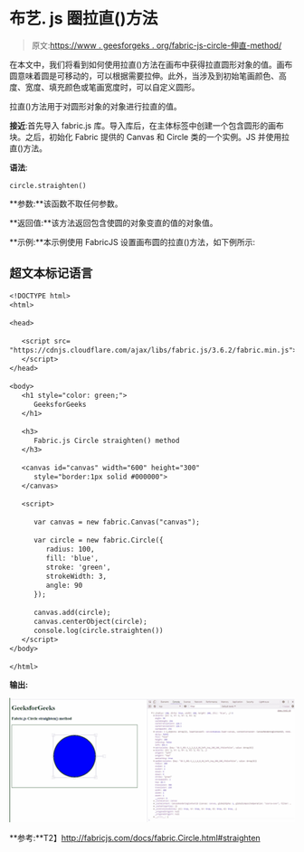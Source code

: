 # 布艺. js 圈拉直()方法

> 原文:[https://www . geesforgeks . org/fabric-js-circle-伸直-method/](https://www.geeksforgeeks.org/fabric-js-circle-straighten-method/)

在本文中，我们将看到如何使用拉直()方法在画布中获得拉直圆形对象的值。画布圆意味着圆是可移动的，可以根据需要拉伸。此外，当涉及到初始笔画颜色、高度、宽度、填充颜色或笔画宽度时，可以自定义圆形。

拉直()方法用于对圆形对象的对象进行拉直的值。

**接近**:首先导入 fabric.js 库。导入库后，在主体标签中创建一个包含圆形的画布块。之后，初始化 Fabric 提供的 Canvas 和 Circle 类的一个实例。JS 并使用拉直()方法。

**语法**:

```
circle.straighten()
```

**参数:**该函数不取任何参数。

**返回值:**该方法返回包含使圆的对象变直的值的对象值。

**示例:**本示例使用 FabricJS 设置画布圆的拉直()方法，如下例所示:

## 超文本标记语言

```
<!DOCTYPE html> 
<html> 

<head> 

   <script src= 
"https://cdnjs.cloudflare.com/ajax/libs/fabric.js/3.6.2/fabric.min.js"> 
   </script> 
</head> 

<body> 
   <h1 style="color: green;"> 
      GeeksforGeeks 
   </h1> 

   <h3> 
      Fabric.js Circle straighten() method 
   </h3> 

   <canvas id="canvas" width="600" height="300"
      style="border:1px solid #000000"> 
   </canvas> 

   <script> 

      var canvas = new fabric.Canvas("canvas"); 

      var circle = new fabric.Circle({ 
         radius: 100, 
         fill: 'blue', 
         stroke: 'green', 
         strokeWidth: 3, 
         angle: 90 
      }); 

      canvas.add(circle); 
      canvas.centerObject(circle); 
      console.log(circle.straighten())
   </script> 
</body> 

</html>
```

**输出:**

![](img/5f0284acfe2ba32a51bbaf868b1c8bdd.png)

**参考:**T2】http://fabricjs.com/docs/fabric.Circle.html#straighten